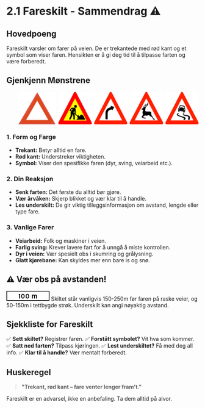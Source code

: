 # 2.1 Fareskilt - Sammendrag ⚠️

## Hovedpoeng
Fareskilt varsler om farer på veien. De er trekantede med rød kant og et symbol som viser faren. Hensikten er å gi deg tid til å tilpasse farten og være forberedt.

## Gjenkjenn Mønstrene
<div style="display:flex; gap:6px; margin-left:30px;">
  <img src="/static/images/signs/fare/danger_sign.gif" alt="fareskilt" style="width:100px; height:auto;">
  <img src="/static/images/signs/fare/sf20051007121911001_gif.gif" alt="Veiarbeid" style="width:100px; height:auto;">
    <img src="/static/images/signs/fare/sf200510071219100101_gif.gif" alt="knapp sving til høyre" style="width:100px; height:auto;">
    <img src="/static/images/signs/fare/sf200510071219146301_gif.gif" alt="Dyr i veien" style="width:100px; height:auto;">
    <img src="/static/images/signs/fare/sf20051007121911601_gif.gif" alt="Glatt kjørebane" style="width:100px; height:auto;">
</div>

### 1. **Form og Farge**
- **Trekant:** Betyr alltid en fare.
- **Rød kant:** Understreker viktigheten.
- **Symbol:** Viser den spesifikke faren (dyr, sving, veiarbeid etc.).

### 2. **Din Reaksjon**
- **Senk farten:** Det første du alltid bør gjøre.
- **Vær årvåken:** Skjerp blikket og vær klar til å handle.
- **Les underskilt:** De gir viktig tilleggsinformasjon om avstand, lengde eller type fare.

### 3. **Vanlige Farer**
- **Veiarbeid:** Folk og maskiner i veien.
- **Farlig sving:** Krever lavere fart for å unngå å miste kontrollen.
- **Dyr i veien:** Vær spesielt obs i skumring og grålysning.
- **Glatt kjørebane:** Kan skyldes mer enn bare is og snø.

## ⚠️ Vær obs på avstanden!
![Avstand 100m](/static/images/signs/under/sf20051007121980201_gif.gif) 
Skiltet står vanligvis 150-250m før faren på raske veier, og 50-150m i tettbygde strøk. Underskilt kan angi nøyaktig avstand.

## Sjekkliste for Fareskilt
✅ **Sett skiltet?** Registrer faren.
✅ **Forstått symbolet?** Vit hva som kommer.
✅ **Satt ned farten?** Tilpass kjøringen.
✅ **Lest underskiltet?** Få med deg all info.
✅ **Klar til å handle?** Vær mentalt forberedt.

## Huskeregel
> **"Trekant, rød kant – fare venter lenger fram't."**

Fareskilt er en advarsel, ikke en anbefaling. Ta dem alltid på alvor.